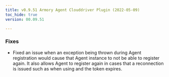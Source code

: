 ```yaml
---
title: v0.9.51 Armory Agent Clouddriver Plugin (2022-05-09)
toc_hide: true
version: 00.09.51

---
```


### Fixes

* Fixed an issue when an exception being thrown during Agent registration would cause that Agent instance to not be able to register again. It also allows Agent to register again in cases that a reconnection is issued such as when using  and the token expires.
